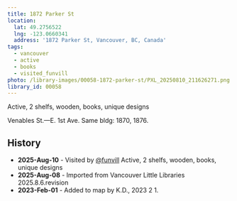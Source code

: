 ```yaml
---
title: 1872 Parker St
location:
  lat: 49.2756522
  lng: -123.0660341
  address: '1872 Parker St, Vancouver, BC, Canada'
tags:
  - vancouver
  - active
  - books
  - visited_funvill
photo: /library-images/00058-1872-parker-st/PXL_20250810_211626271.png
library_id: 00058
---
```


Active, 2 shelfs, wooden, books, unique designs

Venables St.—E. 1st Ave. Same bldg: 1870, 1876.

## History

- **2025-Aug-10** - Visited by [@funvill](https://blog.abluestar.com) Active, 2 shelfs, wooden, books, unique designs
- **2025-Aug-08** - Imported from Vancouver Little Libraries 2025.8.6.revision
- **2023-Feb-01** - Added to map by K.D., 2023 2 1.
